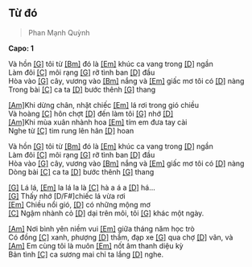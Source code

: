 ## Từ đó
> Phan Mạnh Quỳnh

**Capo: 1**
   
Và hồn [[G]]() tôi từ [[Bm]]() đó là [[Em]]() khúc ca vang trong [[D]]() ngần   
Làm đôi [[C]]() môi rạng [[G]]() rỡ tình ban [[D]]() đầu   
Hòa vào [[G]]() cây, vương vào [[Bm]]() nắng và [[Em]]() giấc mơ tôi có [[D]]() nàng   
Trong bài [[C]]() ca ta [[D]]() bước thênh [[G]]() thang   
    
[[Am]]()Khi dừng chân, nhặt chiếc [[Em]]() lá rơi trong gió chiều   
Và hoàng [[C]]() hôn chợt [[D]]() đến làm tôi [[G]]() nhớ [[D]]()   
[[Am]]()Khi mùa xuân nhành hoa [[Em]]() tím em đưa tay cài   
Nghe từ [[C]]() tim rung lên hân [[D]]() hoan   
 
Và hồn [[G]]() tôi từ [[Bm]]() đó là [[Em]]() khúc ca vang trong [[D]]() ngần   
Làm đôi [[C]]() môi rạng [[G]]() rỡ tình ban [[D]]() đầu   
Hòa vào [[G]]() cây, vương vào [[Bm]]() nắng và [[Em]]() giấc mơ tôi có [[D]]() nàng   
Dòng bài [[C]]() ca ta [[D]]() bước thênh [[G]]() thang   
    
[[G]]() Lá lá, [[Em]]() la lá la là [[C]]() hà a á a [[D]]() há...   
[[G]]()  Thấy nhớ [D/F#]chiếc lá vừa rơi   
[[Em]]()  Chiều nổi gió, [[D]]()  có những mộng mơ   
[[C]]()  Ngậm nhành cỏ [[D]]()  dại trên môi, tôi [[G]]()  khác một ngày.   
    
[[Am]]() Nơi bình yên niềm vui [[Em]]()  giữa tháng năm học trò   
Có đồng [[C]]()  xanh, phượng [[D]]()  thắm, đạp xe [[G]]()  qua chợ [[D]]()  vãn, và   
[[Am]]() Em cùng tôi là muôn [[Em]]()  nốt âm thanh diệu kỳ   
Bản tình [[C]]()  ca sương mai chỉ ta lắng [[D]]() nghe.   
 
